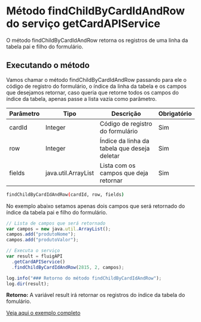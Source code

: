 # Método findChildByCardIdAndRow do serviço getCardAPIService

O método findChildByCardIdAndRow retorna os registros de uma linha da tabela pai e filho do formulário.

## Executando o método

Vamos chamar o método findChildByCardIdAndRow passando para ele o código de registro do formulário, o índice da linha da tabela e os campos que desejamos retornar, caso queria que retorne todos os campos do índice da tabela, apenas passe a lista vazia como parâmetro.

| Parâmetro | Tipo                | Descrição                                    | Obrigatório |
| --------- | ------------------- | -------------------------------------------- | ----------- |
| cardId    | Integer             | Código de registro do formulário             | Sim         |
| row       | Integer             | Índice da linha da tabela que deseja deletar | Sim         |
| fields    | java.util.ArrayList | Lista com os campos que deja retornar        | Sim         |

```sh
findChildByCardIdAndRow(cardId, row, fields)
```

No exemplo abaixo setamos apenas dois campos que será retornado do índice da tabela pai e filho do formulário.

```js
// Lista de campos que será retornado
var campos = new java.util.ArrayList();
campos.add("produtoNome");
campos.add("produtoValor");

// Executa o serviço
var result = fluigAPI
  .getCardAPIService()
  .findChildByCardIdAndRow(2815, 2, campos);

log.info("### Retorno do método findChildByCardIdAndRow​");
log.dir(result);
```

**Retorno:** A variável result irá retornar os registros do índice da tabela do fomulário.

[Veja aqui o exemplo completo](findChildByCardIdAndRow.js)
